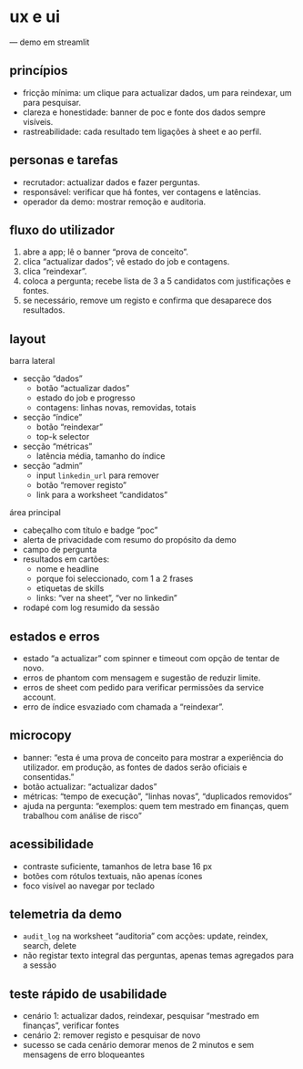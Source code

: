 # ux e ui

— demo em streamlit

## princípios

- fricção mínima: um clique para actualizar dados, um para reindexar, um para pesquisar.
- clareza e honestidade: banner de poc e fonte dos dados sempre visíveis.
- rastreabilidade: cada resultado tem ligações à sheet e ao perfil.

## personas e tarefas

- recrutador: actualizar dados e fazer perguntas.
- responsável: verificar que há fontes, ver contagens e latências.
- operador da demo: mostrar remoção e auditoria.

## fluxo do utilizador

1. abre a app; lê o banner “prova de conceito”.
2. clica “actualizar dados”; vê estado do job e contagens.
3. clica “reindexar”.
4. coloca a pergunta; recebe lista de 3 a 5 candidatos com justificações e fontes.
5. se necessário, remove um registo e confirma que desaparece dos resultados.

## layout

barra lateral

- secção “dados”
    - botão “actualizar dados”
    - estado do job e progresso
    - contagens: linhas novas, removidas, totais
- secção “índice”
    - botão “reindexar”
    - top-k selector
- secção “métricas”
    - latência média, tamanho do índice
- secção “admin”
    - input `linkedin_url` para remover
    - botão “remover registo”
    - link para a worksheet “candidatos”

área principal

- cabeçalho com título e badge “poc”
- alerta de privacidade com resumo do propósito da demo
- campo de pergunta
- resultados em cartões:
    - nome e headline
    - porque foi seleccionado, com 1 a 2 frases
    - etiquetas de skills
    - links: “ver na sheet”, “ver no linkedin”
- rodapé com log resumido da sessão

## estados e erros

- estado “a actualizar” com spinner e timeout com opção de tentar de novo.
- erros de phantom com mensagem e sugestão de reduzir limite.
- erros de sheet com pedido para verificar permissões da service account.
- erro de índice esvaziado com chamada a “reindexar”.

## microcopy

- banner: “esta é uma prova de conceito para mostrar a experiência do utilizador. em produção, as fontes de dados serão oficiais e consentidas.”
- botão actualizar: “actualizar dados”
- métricas: “tempo de execução”, “linhas novas”, “duplicados removidos”
- ajuda na pergunta: “exemplos: quem tem mestrado em finanças, quem trabalhou com análise de risco”

## acessibilidade

- contraste suficiente, tamanhos de letra base 16 px
- botões com rótulos textuais, não apenas ícones
- foco visível ao navegar por teclado

## telemetria da demo

- `audit_log` na worksheet “auditoria” com acções: update, reindex, search, delete
- não registar texto integral das perguntas, apenas temas agregados para a sessão

## teste rápido de usabilidade

- cenário 1: actualizar dados, reindexar, pesquisar “mestrado em finanças”, verificar fontes
- cenário 2: remover registo e pesquisar de novo
- sucesso se cada cenário demorar menos de 2 minutos e sem mensagens de erro bloqueantes